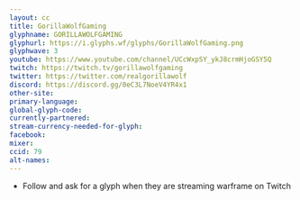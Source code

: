 ```yaml
---
layout: cc
title: GorillaWolfGaming
glyphname: GORILLAWOLFGAMING
glyphurl: https://i.glyphs.wf/glyphs/GorillaWolfGaming.png
glyphwave: 3
youtube: https://www.youtube.com/channel/UCcWxpSY_ykJ8crmHjoGSY5Q
twitch: https://twitch.tv/gorillawolfgaming
twitter: https://twitter.com/realgorillawolf
discord: https://discord.gg/0eC3L7NoeV4YR4x1
other-site: 
primary-language: 
global-glyph-code: 
currently-partnered: 
stream-currency-needed-for-glyph: 
facebook: 
mixer: 
ccid: 79
alt-names: 
---
```

* Follow and ask for a glyph when they are streaming warframe on Twitch

